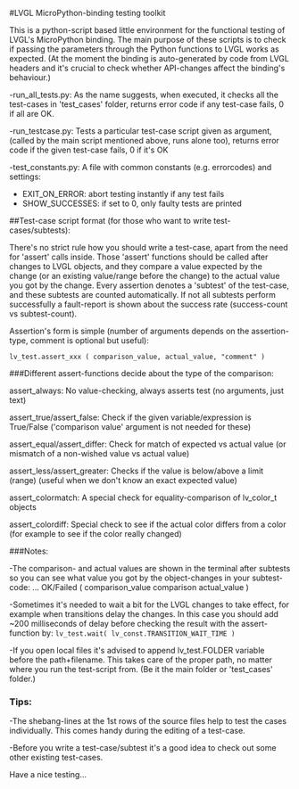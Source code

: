
#LVGL MicroPython-binding testing toolkit


This is a python-script based little environment for the functional testing of LVGL's MicroPython binding. The main purpose of these scripts is to check if
passing the parameters through the Python functions to LVGL works as expected. (At the moment the binding is auto-generated by code from LVGL headers and it's crucial to check whether API-changes affect the binding's behaviour.)

-run_all_tests.py:
As the name suggests, when executed, it checks all the test-cases in 'test_cases' folder, returns error code if any test-case fails, 0 if all are OK.

-run_testcase.py:
Tests a particular test-case script given as argument, (called by the main script mentioned above, runs alone too), returns error code if the given test-case fails, 0 if it's OK

-test_constants.py:
A file with common constants (e.g. errorcodes) and settings:

- EXIT_ON_ERROR: abort testing instantly if any test fails
- SHOW_SUCCESSES: if set to 0, only faulty tests are printed


##Test-case script format (for those who want to write test-cases/subtests):

There's no strict rule how you should write a test-case, apart from the need for 'assert' calls inside. Those 'assert' functions should be called after changes to LVGL objects, and they compare a value expected by the change (or an existing value/range before the change) to the actual value you got by the change. Every assertion denotes a 'subtest' of the test-case, and these subtests are counted automatically. If not all subtests perform successfully a fault-report is shown about the success rate (success-count vs subtest-count).

Assertion's form is simple (number of arguments depends on the assertion-type, comment is optional but useful):

` lv_test.assert_xxx ( comparison_value, actual_value, "comment" ) `


###Different assert-functions decide about the type of the comparison:

assert_always:
No value-checking, always asserts test (no arguments, just text)

assert_true/assert_false:
Check if the given variable/expression is True/False ('comparison value' argument is not needed for these)

assert_equal/assert_differ:
Check for match of expected vs actual value (or mismatch of a non-wished value vs actual value)

assert_less/assert_greater:
Checks if the value is below/above a limit (range) (useful when we don't know an exact expected value)

assert_colormatch:
A special check for equality-comparison of lv_color_t objects

assert_colordiff:
Special check to see if the actual color differs from a color (for example to see if the color really changed)


###Notes:

-The comparison- and actual values are shown in the terminal after subtests so you can see what value you got by the object-changes in your subtest-code: ... OK/Failed  ( comparison_value  comparison  actual_value )

-Sometimes it's needed to wait a bit for the LVGL changes to take effect, for example when transitions delay the changes. In this case you should add ~200 milliseconds of delay before checking the result with the assert-function by:
` lv_test.wait( lv_const.TRANSITION_WAIT_TIME ) `

-If you open local files it's advised to append lv_test.FOLDER variable before the path+filename. This takes care of the proper path, no matter where you run the test-script from. (Be it the main folder or 'test_cases' folder.)


### Tips:

-The shebang-lines at the 1st rows of the source files help to test the cases individually. This comes handy during the editing of a test-case.

-Before you write a test-case/subtest it's a good idea to check out some other existing test-cases.


Have a nice testing...

